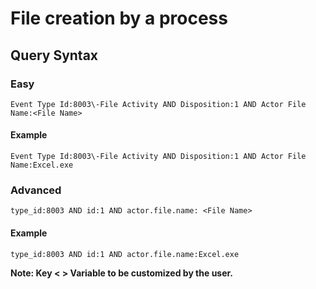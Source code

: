# File creation by a process

## Query Syntax 
### Easy 
```
Event Type Id:8003\-File Activity AND Disposition:1 AND Actor File Name:<File Name>
```
#### Example
```
Event Type Id:8003\-File Activity AND Disposition:1 AND Actor File Name:Excel.exe
```
### Advanced
```
type_id:8003 AND id:1 AND actor.file.name: <File Name>
```
#### Example
```
type_id:8003 AND id:1 AND actor.file.name:Excel.exe
```
**Note: Key < > Variable to be customized by the user.**

